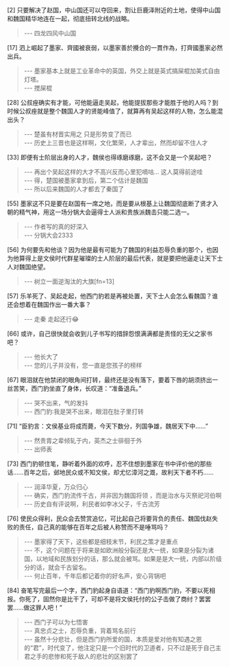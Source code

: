 
[2] 只要解决了赵国，中山国还可以夺回来，割让巨鹿泽附近的土地，使得中山国和魏国精华地连在一起，彻底扭转北线的战略。
>--- 四龙四风中山国<br>

[17] 泗上崛起了墨家、齊國被衰弱，以墨家善於攪合的一貫作為，打齊國墨家必然出兵。
>--- 墨家基本上就是工业革命中的英国，外交上就是英式搞屎棍加美式自由灯塔。<br>
>--- 搅屎棍<br>

[28] 公叔痤确实有才能，可他能逼走吴起，他能提拔那些才能胜于他的人吗？到时候公叔痤就是整个魏国人才的贤能峰值了，就算再有吴起这样的人物，怎么能混出头？
>--- 楚虽有材晋实用之
只是形势变了而已<br>
>--- 历史上三晋也是这样啊，文化繁荣，人才辈出，然而却留不住人才<br>

[33] 即便有士阶层出身的人才，魏侯也得琢磨琢磨，这不会又是一个吴起吧？
>--- 再出个吴起这样的大才不高兴反而心里犯嘀咕…
这人莫得前途哇<br>
>--- 得，楚国被墨家拿到后，第二个估计是魏国<br>
>--- 所以后来魏国的人才都去了秦国了<br>

[55] 墨家这不只是要在赵国有一席之地，而是要从根基上让魏国彻底断了贤才入朝的精气神，用这一场分锅大会逼得士人派和贵族派魏击只能二选一。
>--- 作者写的真的好深入<br>
>--- 分锅大会2333<br>

[56] 为何要先和他谈？因为他是最有可能为了魏国的利益忍辱负重的那个，也因为他算得上是文侯时代群星璀璨的士人阶层的最后代表，就是要把他逼走让天下士人对魏国绝望。
>--- 树立一面逆淘汰的大旗[fn=13]<br>

[57] 乐羊死了、吴起走起，他西门豹若是再被处置，天下士人会怎么看魏国？谁还会想着在魏国作出一番大事？
>--- 走秦
走起还行😂<br>

[66] 或许，自己很快就会收到儿子书写的措辞怨恨满满都是责怪的无父之家书吧？
>--- 他长大了<br>
>--- 您的儿子并没有，您一直是您孩子的榜样<br>

[67] 眼泪就在他禁闭的眼角间打转，最终还是没有落下，要着下唇的胡须挤出一丝苦笑，西门豹坐直了身体，长叹道：“准备退兵。”
>--- 哭不出来，气的发抖<br>
>--- 西门豹∶我是哭不出来，眼泪在肚子里打转<br>

[71] “臣豹言：文侯基业将成而薨，今天下数分，列国争雄，魏居天下中……”
>--- 然贵胄之辈倾轧于内，英杰之士徘徊于外<br>
>--- 出师表<br>

[73] 西门豹顿住笔，静听着外面的欢呼，忍不住想到墨家在书中评价他的那些话……百年之后，邺地民众或不知文侯，却尤忆漳河之溉，故利天下者不朽……
>--- 润泽华夏，万众归心<br>
>--- 确实，西门豹流传千古，并非因为魏国将领 ，而是治水与灭祭祀河伯啊<br>
>--- 历史自有评说啊，利民者如李冰父子，千古流芳<br>

[76] 使民众得利，民众会去赞赏追忆，可比起自己将要背负的责任、魏国伐赵失败的责任，自己真的能够在百年之后被人称赞而不是唾骂吗？
>--- 墨家得了天下，这些都是细枝末节，利民之策才是重点<br>
>--- 不，这个问题在于将来是如欧洲般分裂还是大一统，如果是分裂为诸国，以地域和民族划分的话，那么就会被骂。如果是是大一统，内部以阶级分的话，就会千古留名。<br>
>--- 何止百年，千年后都记着你的好名声，安心背锅吧<br>

[84] 奋笔写完最后一个字，西门豹起身自语道：“西门豹啊西门豹，不要以死相报。你死了，固然你是比干了，可却不是将文侯托付的公子击做了商纣？罢罢罢……做这罪人吧！”
>--- 西门子可以为七悟害<br>
>--- 真忠贞之士，忍辱负重，背着骂名前行<br>
>--- 虽然十分悲壮，但是西门豹所爱的国，本质是爱对他有知遇之恩的“君”，时代变了，他注定只是一个旧时代的卫道者，只不过是死于自己主君之手的悲惨和死于敌人的悲壮的区别罢了<br>
